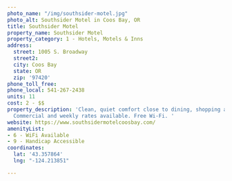 ```yaml
---
photo_name: "/img/southsider-motel.jpg"
photo_alt: Southsider Motel in Coos Bay, OR
title: Southsider Motel
property_name: Southsider Motel
property_category: 1 - Hotels, Motels & Inns
address:
  street: 1005 S. Broadway
  street2: 
  city: Coos Bay
  state: OR
  zip: '97420'
phone_toll_free: 
phone_local: 541-267-2438
units: 11
cost: 2 - $$
property_description: 'Clean, quiet comfort close to dining, shopping and entertainment.
  Commercial and weekly rates available. Free Wi-Fi. '
website: https://www.southsidermotelcoosbay.com/
amenityList:
- 6 - WiFi Available
- 9 - Handicap Accessible
coordinates:
  lat: '43.357864'
  lng: "-124.213851"

---
```

